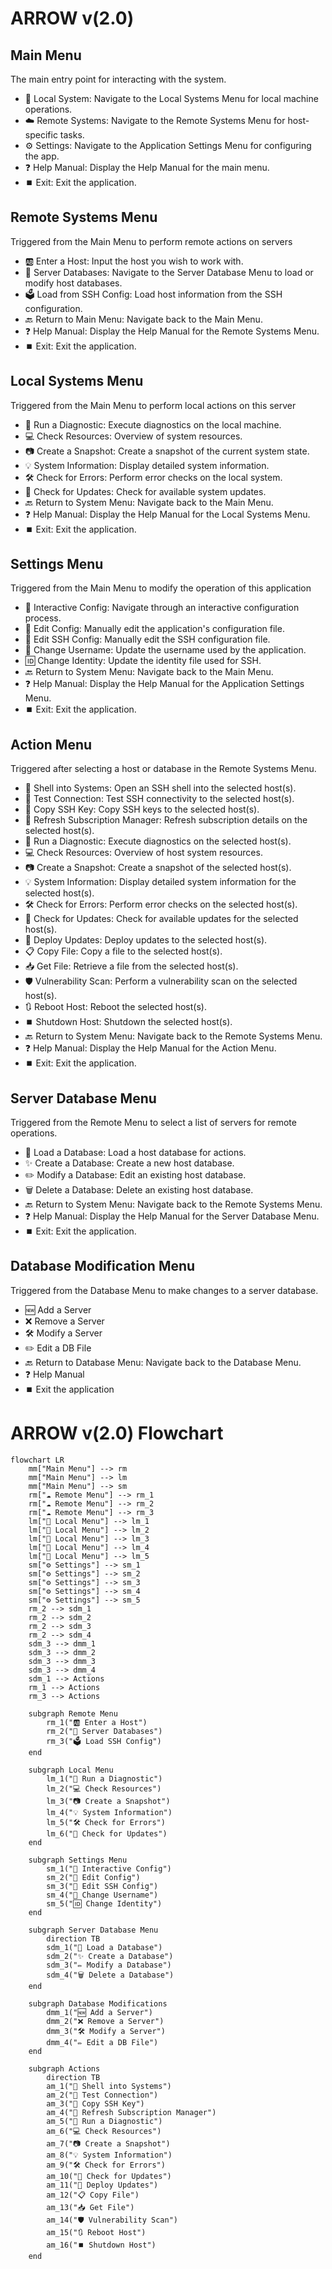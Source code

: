 # ARROW v(2.0)

## Main Menu
The main entry point for interacting with the system.

* 🏣 Local System: Navigate to the Local Systems Menu for local machine operations.
* ☁️ Remote Systems: Navigate to the Remote Systems Menu for host-specific tasks.
* ⚙️ Settings: Navigate to the Application Settings Menu for configuring the app.
* ❓ Help Manual: Display the Help Manual for the main menu.
* ⏹️ Exit: Exit the application.

## Remote Systems Menu
Triggered from the Main Menu to perform remote actions on servers

* 🆎 Enter a Host: Input the host you wish to work with.
* 📂 Server Databases: Navigate to the Server Database Menu to load or modify host databases.
* 🗳️ Load from SSH Config: Load host information from the SSH configuration.
* 🔙 Return to Main Menu: Navigate back to the Main Menu.
* ❓ Help Manual: Display the Help Manual for the Remote Systems Menu.
* ⏹️ Exit: Exit the application.

## Local Systems Menu
Triggered from the Main Menu to perform local actions on this server

* 🏥 Run a Diagnostic: Execute diagnostics on the local machine.
* 💻 Check Resources: Overview of system resources.
* 📷 Create a Snapshot: Create a snapshot of the current system state.
* 💡 System Information: Display detailed system information.
* 🛠️ Check for Errors: Perform error checks on the local system.
* 🔄 Check for Updates: Check for available system updates.
* 🔙 Return to System Menu: Navigate back to the Main Menu.
* ❓ Help Manual: Display the Help Manual for the Local Systems Menu.
* ⏹️ Exit: Exit the application.

## Settings Menu
Triggered from the Main Menu to modify the operation of this application

* 🧠 Interactive Config: Navigate through an interactive configuration process.
* 📝 Edit Config: Manually edit the application's configuration file.
* 📝 Edit SSH Config: Manually edit the SSH configuration file.
* 🧖 Change Username: Update the username used by the application.
* 🆔 Change Identity: Update the identity file used for SSH.
* 🔙 Return to System Menu: Navigate back to the Main Menu.
* ❓ Help Manual: Display the Help Manual for the Application Settings Menu.
* ⏹️ Exit: Exit the application.

## Action Menu
Triggered after selecting a host or database in the Remote Systems Menu.

* 🐚 Shell into Systems: Open an SSH shell into the selected host(s).
* 📶 Test Connection: Test SSH connectivity to the selected host(s).
* 🔑 Copy SSH Key: Copy SSH keys to the selected host(s).
* 🔄 Refresh Subscription Manager: Refresh subscription details on the selected host(s).
* 🏥 Run a Diagnostic: Execute diagnostics on the selected host(s).
* 💻 Check Resources: Overview of host system resources.
* 📷 Create a Snapshot: Create a snapshot of the selected host(s).
* 💡 System Information: Display detailed system information for the selected host(s).
* 🛠️ Check for Errors: Perform error checks on the selected host(s).
* 🔄 Check for Updates: Check for available updates for the selected host(s).
* 🚀 Deploy Updates: Deploy updates to the selected host(s).
* 📋 Copy File: Copy a file to the selected host(s).
* 📥 Get File: Retrieve a file from the selected host(s).
* 🛡️ Vulnerability Scan: Perform a vulnerability scan on the selected host(s).
* 🔃 Reboot Host: Reboot the selected host(s).
* ⏹️ Shutdown Host: Shutdown the selected host(s).
* 🔙 Return to System Menu: Navigate back to the Remote Systems Menu.
* ❓ Help Manual: Display the Help Manual for the Action Menu.
* ⏹️ Exit: Exit the application.

## Server Database Menu
Triggered from the Remote Menu to select a list of servers for remote operations.

* 📂 Load a Database: Load a host database for actions.
* ✨ Create a Database: Create a new host database.
* ✏️ Modify a Database: Edit an existing host database.
* 🗑️ Delete a Database: Delete an existing host database.
* 🔙 Return to System Menu: Navigate back to the Remote Systems Menu.
* ❓ Help Manual: Display the Help Manual for the Server Database Menu.
* ⏹️ Exit: Exit the application.

## Database Modification Menu
Triggered from the Database Menu to make changes to a server database.

* 🆕 Add a Server
* ❌ Remove a Server
* 🛠️ Modify a Server
* ✏️ Edit a DB File
* 🔙 Return to Database Menu: Navigate back to the Database Menu.
* ❓ Help Manual
* ⏹️ Exit the application

# ARROW v(2.0) Flowchart

```mermaid
flowchart LR
    mm["Main Menu"] --> rm
    mm["Main Menu"] --> lm
    mm["Main Menu"] --> sm
    rm["☁️ Remote Menu"] --> rm_1
    rm["☁️ Remote Menu"] --> rm_2
    rm["☁️ Remote Menu"] --> rm_3
    lm["🏣 Local Menu"] --> lm_1
    lm["🏣 Local Menu"] --> lm_2
    lm["🏣 Local Menu"] --> lm_3
    lm["🏣 Local Menu"] --> lm_4
    lm["🏣 Local Menu"] --> lm_5
    sm["⚙️ Settings"] --> sm_1
    sm["⚙️ Settings"] --> sm_2
    sm["⚙️ Settings"] --> sm_3
    sm["⚙️ Settings"] --> sm_4
    sm["⚙️ Settings"] --> sm_5
    rm_2 --> sdm_1
    rm_2 --> sdm_2
    rm_2 --> sdm_3
    rm_2 --> sdm_4
    sdm_3 --> dmm_1
    sdm_3 --> dmm_2
    sdm_3 --> dmm_3
    sdm_3 --> dmm_4
    sdm_1 --> Actions
    rm_1 --> Actions
    rm_3 --> Actions

    subgraph Remote Menu
        rm_1("🆎 Enter a Host")
        rm_2("📂 Server Databases")
        rm_3("🗳️ Load SSH Config")
    end

    subgraph Local Menu
        lm_1("🏥 Run a Diagnostic")
        lm_2("💻 Check Resources")
        lm_3("📷 Create a Snapshot")
        lm_4("💡 System Information")
        lm_5("🛠️ Check for Errors")
        lm_6("🔄 Check for Updates")
    end

    subgraph Settings Menu
        sm_1("🧠 Interactive Config")
        sm_2("📝 Edit Config")
        sm_3("📝 Edit SSH Config")
        sm_4("🧖 Change Username")
        sm_5("🆔 Change Identity")
    end

    subgraph Server Database Menu
        direction TB
        sdm_1("📂 Load a Database")
        sdm_2("✨ Create a Database")
        sdm_3("✏️ Modify a Database")
        sdm_4("🗑️ Delete a Database")
    end

    subgraph Database Modifications
        dmm_1("🆕 Add a Server")
        dmm_2("❌ Remove a Server")
        dmm_3("🛠️ Modify a Server")
        dmm_4("✏️ Edit a DB File")
    end

    subgraph Actions
        direction TB
        am_1("🐚 Shell into Systems")
        am_2("📶 Test Connection")
        am_3("🔑 Copy SSH Key")
        am_4("🔄 Refresh Subscription Manager")
        am_5("🏥 Run a Diagnostic")
        am_6("💻 Check Resources")
        am_7("📷 Create a Snapshot")
        am_8("💡 System Information")
        am_9("🛠️ Check for Errors")
        am_10("🔄 Check for Updates")
        am_11("🚀 Deploy Updates")
        am_12("📋 Copy File")
        am_13("📥 Get File")
        am_14("🛡️ Vulnerability Scan")
        am_15("🔃 Reboot Host")
        am_16("⏹️ Shutdown Host")
    end
